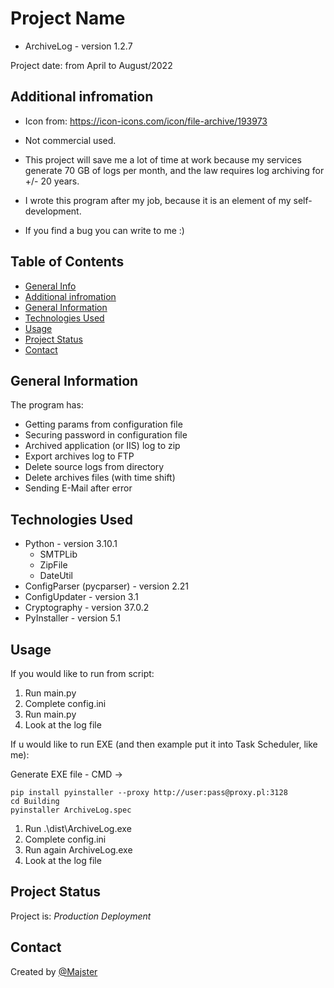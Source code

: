 # Project Name
* ArchiveLog - version 1.2.7

Project date: from April to August/2022


## Additional infromation
- Icon from: https://icon-icons.com/icon/file-archive/193973
- Not commercial used.

- This project will save me a lot of time at work because my services generate 70 GB of logs per month, and the law requires log archiving for +/- 20 years.
- I wrote this program after my job, because it is an element of my self-development.
- If you find a bug you can write to me :)


## Table of Contents
* [General Info](#general-information)
* [Additional infromation](#additional-infromation)
* [General Information](#general-information)
* [Technologies Used](#technologies-used)
* [Usage](#usage)
* [Project Status](#project-status)
* [Contact](#contact)
<!-- * [License](#license) -->


## General Information
The program has:
- Getting params from configuration file
- Securing password in configuration file
- Archived application (or IIS) log to zip
- Export archives log to FTP
- Delete source logs from directory
- Delete archives files (with time shift)
- Sending E-Mail after error 


## Technologies Used
- Python - version 3.10.1
  - SMTPLib
  - ZipFile
  - DateUtil
- ConfigParser (pycparser) - version 2.21
- ConfigUpdater - version 3.1
- Cryptography - version 37.0.2
- PyInstaller - version 5.1

<!--
## Features
None


## Screenshots
![Example screenshot](./img/screenshot.png)


## Setup
What are the project requirements/dependencies? Where are they listed? A requirements.txt or a Pipfile.lock file perhaps? Where is it located?

Proceed to describe how to install / setup one's local environment / get started with the project.
-->

## Usage
If you would like to run from script:
1. Run main.py
2. Complete config.ini
3. Run main.py
4. Look at the log file

If u would like to run EXE (and then example put it into Task Scheduler, like me):

Generate EXE file - CMD ->
```batch
pip install pyinstaller --proxy http://user:pass@proxy.pl:3128
cd Building
pyinstaller ArchiveLog.spec
```

1. Run .\dist\ArchiveLog.exe
2. Complete config.ini
3. Run again ArchiveLog.exe
4. Look at the log file


## Project Status
Project is: _Production Deployment_

<!-- _complete_ / _no longer being worked on_ (and why) -->

<!--
## Room for Improvement
No plans
-->

## Contact
Created by [@Majster](mailto:rachuna.mikolaj@gmail.com)
